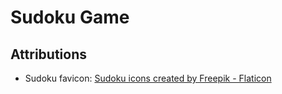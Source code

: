 # Sudoku Game



## Attributions

- Sudoku favicon: <a href="https://www.flaticon.com/free-icons/sudoku" title="sudoku icons">Sudoku icons created by Freepik - Flaticon</a>
